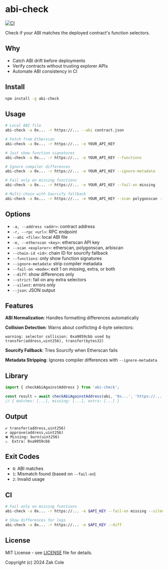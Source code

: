 # abi-check
[![CI](https://github.com/zscole/abi-check/actions/workflows/test.yml/badge.svg)](https://github.com/zscole/abi-check/actions/workflows/test.yml)

Check if your ABI matches the deployed contract's function selectors.

## Why

- Catch ABI drift before deployments
- Verify contracts without trusting explorer APIs
- Automate ABI consistency in CI

## Install

```bash
npm install -g abi-check
```

## Usage

```bash
# Local ABI file
abi-check -a 0x... -r https://... --abi contract.json

# Fetch from Etherscan  
abi-check -a 0x... -r https://... -e YOUR_API_KEY

# Just show function signatures
abi-check -a 0x... -r https://... -e YOUR_API_KEY --functions

# Ignore compiler differences
abi-check -a 0x... -r https://... -e YOUR_API_KEY --ignore-metadata

# Fail only on missing functions
abi-check -a 0x... -r https://... -e YOUR_API_KEY --fail-on missing

# Multi-chain with Sourcify fallback
abi-check -a 0x... -r https://... -e YOUR_API_KEY --scan polygonscan --chain-id 137
```

## Options

- `-a, --address <addr>`: contract address
- `-r, --rpc <url>`: RPC endpoint  
- `--abi <file>`: local ABI file
- `-e, --etherscan <key>`: etherscan API key
- `--scan <explorer>`: etherscan, polygonscan, arbiscan
- `--chain-id <id>`: chain ID for sourcify fallback
- `--functions`: only show function signatures
- `--ignore-metadata`: strip compiler metadata
- `--fail-on <mode>`: exit 1 on missing, extra, or both
- `--diff`: show differences only
- `--strict`: fail on any extra selectors
- `--silent`: errors only
- `--json`: JSON output

## Features

**ABI Normalization**: Handles formatting differences automatically

**Collision Detection**: Warns about conflicting 4-byte selectors:
```
warning: selector collision: 0xa9059cbb used by transfer(address,uint256), transfer(bytes32)
```

**Sourcify Fallback**: Tries Sourcify when Etherscan fails

**Metadata Stripping**: Ignores compiler differences with `--ignore-metadata`

## Library

```ts
import { checkAbiAgainstAddress } from 'abi-check';

const result = await checkAbiAgainstAddress(abi, '0x...', 'https://...', false);
// { matches: [...], missing: [...], extra: [...] }
```

## Output

```
✔ transfer(address,uint256)
✔ approve(address,uint256) 
❌ Missing: burn(uint256)
⚠️  Extra: 0xa9059cbb
```

## Exit Codes

- `0`: ABI matches
- `1`: Mismatch found (based on `--fail-on`)
- `2`: Invalid usage

## CI

```bash
# Fail only on missing functions
abi-check -a 0x... -r https://... -e $API_KEY --fail-on missing --silent

# Show differences for logs
abi-check -a 0x... -r https://... -e $API_KEY --diff
```

## License

MIT License - see [LICENSE](LICENSE) file for details.

Copyright (c) 2024 Zak Cole
